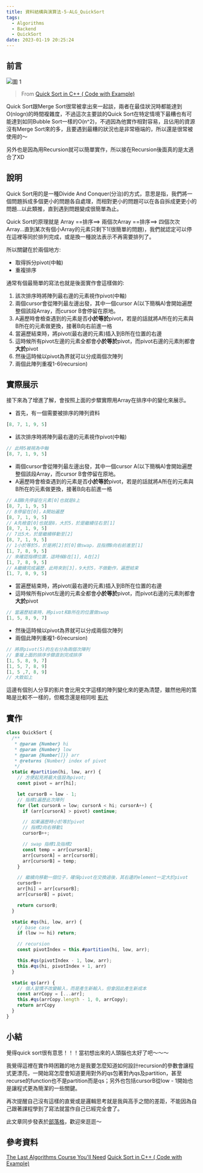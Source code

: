 ```yaml
---
title: 資料結構與演算法-5-ALG_QuickSort
tags:
  - Algorithms
  - Backend
  - QuickSort
date: 2023-01-19 20:25:24
---
```

## 前言
![圖 1](https://i.imgur.com/kB9HwzO.png)
> From [Quick Sort in C++ ( Code with Example)](https://favtutor.com/blogs/quick-sort-cpp)

Quick Sort跟Merge Sort很常被拿出來一起談，兩者在最佳狀況時都能達到O(nlogn)的時間複雜度，不過這次主要談的Quick Sort在特定情境下最糟也有可能達到如同Bubble Sort一樣的O(n^2)，不過因為他實作相對容易，且佔用的資源沒有Merge Sort來的多，且要遇到最糟的狀況也是非常極端的，所以還是很常被使用的～

另外也是因為用Recursion就可以簡單實作，所以接在Recursion後面真的是太適合了XD

<!-- more -->
## 說明
Quick Sort用的是一種Divide And Conquer(分治)的方式，意思是指，我們將一個問題拆成多個更小的問題各自處理，而相對更小的問題可以在各自拆成更更小的問題...以此類推，直到遇到問題變成很簡單為止。

Quick Sort的原理就是 Array ==排序==> 兩個次Array ==排序==> 四個次次Array...直到某次有個小Array的元素只剩下1(很簡單的問題)，我們就認定可以停在這裡等同於排列完成，或是換一種說法表示不再需要排列了。

所以關鍵在於兩個地方:
- 取得拆分pivot(中軸)
- 重複排序

通常有個最簡單的寫法也就是後面實作會這樣做的:
1. 該次排序時將陣列最右邊的元素視作pivot(中軸)
2. 兩個cursor會從陣列最左邊出發，其中一個cursor A(以下簡稱A)會開始遍歷整個該段Array，而cursor B會停留在原地。
3. A遍歷時會檢查遇到的元素是否**小於等於**pivot，若是的話就將A所在的元素與B所在的元素做更換，接著B向右前進一格
4. 當遍歷結束時，將pivot(最右邊的元素)插入到B所在位置的右邊
5. 這時候所有pivot左邊的元素全都會**小於等於**pivot，而pivot右邊的元素則都會**大於**pivot
6. 然後這時候以pivot為界就可以分成兩個次陣列
7. 兩個此陣列重複1-6(recursion)

## 實際展示
接下來為了增進了解，會按照上面的步驟實際用Array在排序中的變化來展示。

- 首先，有一個需要被排序的陣列資料
```js
[8, 7, 1, 9, 5]
```

- 該次排序時將陣列最右邊的元素視作pivot(中軸) 
```js
// 此時5被視為中軸
[8, 7, 1, 9, 5] 
```

- 兩個cursor會從陣列最左邊出發，其中一個cursor A(以下簡稱A)會開始遍歷整個該段Array，而cursor B會停留在原地。
- A遍歷時會檢查遇到的元素是否**小於等於**pivot，若是的話就將A所在的元素與B所在的元素做更換，接著B向右前進一格 
```js
// A跟B先停留在元素[0]也就是8上
[8, 7, 1, 9, 5]
// B停留在[0]，A開始遍歷
[8, 7, 1, 9, 5]
// A先檢查[0]也就是8，大於5，於是繼續往右至[1]
[8, 7, 1, 9, 5]
// 7比5大，於是繼續移動至[2]
[8, 7, 1, 9, 5]
// 1小於等於5，於是將[2]於[0]做swap，且指摽B向右前進至[1]
[1, 7, 8, 9, 5]
// 來確認指標位置，這時候B在[1], A在[2]
[1, 7, 8, 9, 5]
// A繼續完成遍歷，此時來到[3]，9大於5，不做動作，遍歷結束
[1, 7, 8, 9, 5]

```

- 當遍歷結束時，將pivot(最右邊的元素)插入到B所在位置的右邊
- 這時候所有pivot左邊的元素全都會**小於等於**pivot，而pivot右邊的元素則都會**大於**pivot
```js
// 當遍歷結束時，將pivot和B所在的位置做swap
[1, 5, 8, 9, 7]
```

- 然後這時候以pivot為界就可以分成兩個次陣列
- 兩個此陣列重複1-6(recursion)
```js
// 將原pivot(5)的左右分為兩個次陣列
// 重複上面的排序步驟直到完成排序
[1, 5, 8, 9, 7]
[1, 5, 7, 8, 9]
[1, 5 ,7, 8, 9]
// 大致如上
```

這邊有個別人分享的影片會比用文字這樣的陣列變化來的更為清楚，雖然他用的策略是比較不一樣的，但概念還是相同啦
[影片](https://www.youtube.com/watch?v=AsQW27DT82I&ab_channel=loyiCodes)

## 實作
```js
class QuickSort {
  /**
   * @param {Number} hi 
   * @param {Number} low 
   * @param {Number[]}} arr 
   * @returns {Number} index of pivot
   */
  static #partition(hi, low, arr) {
    // 方便起見將最大值設為pivot;
    const pivot = arr[hi];

    let cursorB = low - 1;
    // 指標1遍歷此次陣列
    for (let cursorA = low; cursorA < hi; cursorA++) {
      if (arr[cursorA] > pivot) continue;

      // 如果遍歷時小於等於pivot
      // 指標2向右移動1
      cursorB++;

      // swap 指標1及指標2
      const temp = arr[cursorA];
      arr[cursorA] = arr[cursorB];
      arr[cursorB] = temp;
    }

    // 繼續向移動一個位子，確保pivot在交換過後，其右邊的element一定大於pivot
    cursorB++
    arr[hi] = arr[cursorB];
    arr[cursorB] = pivot;

    return cursorB;
  }

  static #qs(hi, low, arr) {
    // base case
    if (low >= hi) return;

    // recursion
    const pivotIndex = this.#partition(hi, low, arr);

    this.#qs(pivotIndex - 1, low, arr);
    this.#qs(hi, pivotIndex + 1, arr)
  }

  static qs(arr) {
    // 個人習慣不改變輸入，而是產生新輸入，但會因此產生新成本
    const arrCopy = [...arr];
    this.#qs(arrCopy.length - 1, 0, arrCopy);
    return arrCopy
  }
}
```

## 小結
覺得quick sort很有意思！！！當初想出來的人頭腦也太好了吧～～～

我覺得這裡在實作時困難的地方是我要怎麼知道如何設計recursion的參數會讓程式更漂亮，一開始寫怎麼會知道要用對外的qs包著對內qs及partition，甚至recurse的function也不是partition而是qs；另外也包括cursorB從low - 1開始也是讓程式更為簡潔的一些關鍵。

再次提醒自己沒有這樣的直覺或是邏輯思考就是我與高手之間的差距，不能因為自己跟著課程學到了寫法就當作自己已經完全會了。

此文章同步發表於[部落格](https://tim80411.github.io/code-blog/)，歡迎來逛逛～

## 參考資料
[The Last Algorithms Course You'll Need](https://frontendmasters.com/courses/algorithms/)
[Quick Sort in C++ ( Code with Example)](https://favtutor.com/blogs/quick-sort-cpp)